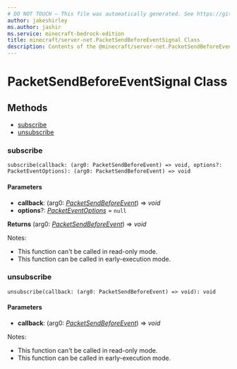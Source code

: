 ```yaml
---
# DO NOT TOUCH — This file was automatically generated. See https://github.com/mojang/minecraftapidocsgenerator to modify descriptions, examples, etc.
author: jakeshirley
ms.author: jashir
ms.service: minecraft-bedrock-edition
title: minecraft/server-net.PacketSendBeforeEventSignal Class
description: Contents of the @minecraft/server-net.PacketSendBeforeEventSignal class.
---
```

# PacketSendBeforeEventSignal Class

## Methods
- [subscribe](#subscribe)
- [unsubscribe](#unsubscribe)

### **subscribe**
`
subscribe(callback: (arg0: PacketSendBeforeEvent) => void, options?: PacketEventOptions): (arg0: PacketSendBeforeEvent) => void
`

#### **Parameters**
- **callback**: (arg0: [*PacketSendBeforeEvent*](PacketSendBeforeEvent.md)) => *void*
- **options**?: [*PacketEventOptions*](PacketEventOptions.md) = `null`

**Returns** (arg0: [*PacketSendBeforeEvent*](PacketSendBeforeEvent.md)) => *void*
  
Notes:
- This function can't be called in read-only mode.
- This function can be called in early-execution mode.

### **unsubscribe**
`
unsubscribe(callback: (arg0: PacketSendBeforeEvent) => void): void
`

#### **Parameters**
- **callback**: (arg0: [*PacketSendBeforeEvent*](PacketSendBeforeEvent.md)) => *void*
  
Notes:
- This function can't be called in read-only mode.
- This function can be called in early-execution mode.

